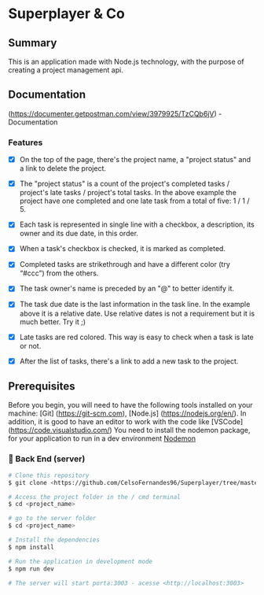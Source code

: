 # Superplayer & Co

## Summary

<p>
This is an application made with Node.js technology, with the purpose of creating a project management api.
</p>

## Documentation
(https://documenter.getpostman.com/view/3979925/TzCQb6jV) - Documentation

### Features

- [x] On the top of the page, there's the project name, a "project status" and a link to delete the project.
- [x] The "project status" is a count of the project's completed tasks / project's late tasks / project's total tasks. In the above example the project have one completed and one late task from a total of five: 1 / 1 / 5.
- [x] Each task is represented in single line with a checkbox, a description, its owner and its due date, in this order.
- [x] When a task's checkbox is checked, it is marked as completed.
- [x] Completed tasks are strikethrough and have a different color (try “#ccc”) from the others.
- [x] The task owner's name is preceded by an "@" to better identify it.
- [x] The task due date is the last information in the task line. In the example above it is a relative date. Use relative dates is not a requirement but it is much better. Try it ;)
- [x] Late tasks are red colored. This way is easy to check when a task is late or not.
- [x] After the list of tasks, there's a link to add a new task to the project.


## Prerequisites

Before you begin, you will need to have the following tools installed on your machine:
[Git] (https://git-scm.com), [Node.js] (https://nodejs.org/en/).
In addition, it is good to have an editor to work with the code like [VSCode] (https://code.visualstudio.com/)
You need to install the nodemon package, for your application to run in a dev environment
[Nodemon](https://www.npmjs.com/package/nodemon)

### 🎲 Back End (server)

```bash
# Clone this repository
$ git clone <https://github.com/CelsoFernandes96/Superplayer/tree/master/backend>

# Access the project folder in the / cmd terminal
$ cd <project_name>

# go to the server folder
$ cd <project_name>

# Install the dependencies
$ npm install

# Run the application in development mode
$ npm run dev

# The server will start porta:3003 - acesse <http://localhost:3003>
